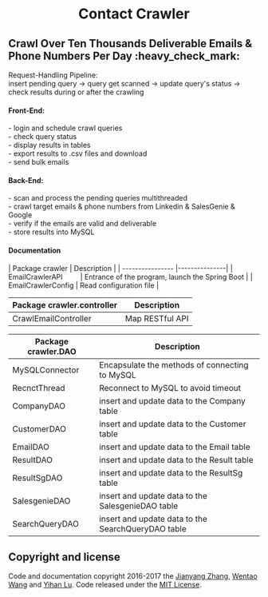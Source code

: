 <h1 align="center">Contact Crawler</h1>
<h2>Crawl Over Ten Thousands Deliverable Emails & Phone Numbers Per Day :heavy_check_mark: </h2>
<p>Request-Handling Pipeline: <br/>
insert pending query -> query get scanned -> update query's status -> check results during or after the crawling</p>

<h4>Front-End:</h4>
<p>
  - login and schedule crawl queries<br/>
  - check query status<br/>
  - display results in tables<br/>
  - export results to .csv files and download<br/>
  - send bulk emails<br/>
</p>

<h4>Back-End:</h4>
<p>
  - scan and process the pending queries multithreaded<br/>
  - crawl target emails & phone numbers from Linkedin & SalesGenie & Google<br/>
  - verify if the emails are valid and deliverable<br/>
  - store results into MySQL<br/>
</p>

<h4>Documentation</h4>
| Package crawler          | Description   |
| ----------------         |---------------|
| EmailCrawlerAPI          | Entrance of the program, launch the Spring Boot |
| EmailCrawlerConfig       | Read configuration file |

| Package crawler.controller | Description   |
| ----------------         |---------------|
| CrawlEmailController     | Map RESTful API|

| Package crawler.DAO | Description   |
| ----------------         |---------------|
| MySQLConnector     | Encapsulate the methods of connecting to MySQL |
| RecnctThread     | Reconnect to MySQL to avoid timeout |
| CompanyDAO     | insert and update data to the Company table |
| CustomerDAO     | insert and update data to the Customer table |
| EmailDAO     | insert and update data to the Email table |
| ResultDAO     | insert and update data to the Result table |
| ResultSgDAO     | insert and update data to the ResultSg table |
| SalesgenieDAO     | insert and update data to the SalesgenieDAO table |
| SearchQueryDAO     | insert and update data to the SearchQueryDAO table |


## Copyright and license
Code and documentation copyright 2016-2017 the [Jianyang Zhang](https://github.com/JianyangZhang), [Wentao Wang](https://github.com/wentao-wang) and [Yihan Lu](https://github.com/xdoobx). Code released under the [MIT License](https://github.com/JianyangZhang/EmailCrawler/blob/master/licence).
